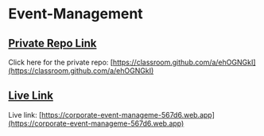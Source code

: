 # Event-Management

## [ Private Repo Link](https://classroom.github.com/a/ehOGNGkI)

Click here for the private repo: [https://classroom.github.com/a/ehOGNGkI](https://classroom.github.com/a/ehOGNGkI)

<!-- ## [Code Link](https://github.com/programming-hero-web-course-4/b8a9-event-management-Showrov-CoU) -->

## [Live Link](https://corporate-event-manageme-567d6.web.app)
Live link: [https://corporate-event-manageme-567d6.web.app](https://corporate-event-manageme-567d6.web.app)
